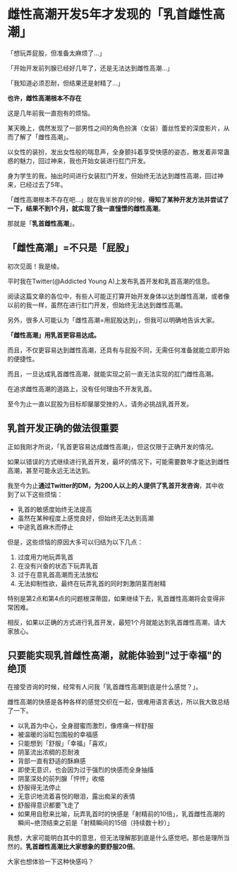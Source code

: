# 雌性高潮开发5年才发现的「乳首雌性高潮」 [​](#雌性高潮开发5年才发现的「乳首雌性高潮」)

「想玩弄屁股，但准备太麻烦了...」

「开始开发前列腺已经好几年了，还是无法达到雌性高潮...」

「我知道必须忍耐，但结果还是射精了...」

**也许，雌性高潮根本不存在**

这是几年前我一直抱有的烦恼。

某天晚上，偶然发现了一部男性之间的角色扮演（女装）蕾丝性爱的深度影片，从而了解了「雌性高潮」。

以女性的装扮，发出女性般的喘息声，全身颤抖着享受快感的姿态，散发着非常蛊惑的魅力，回过神来，我也开始女装进行肛门开发。

身为学生的我，抽出时间进行女装肛门开发，但始终无法达到雌性高潮，回过神来，已经过去了5年。

「雌性高潮根本不存在吧...」就在我半放弃的时候，**得知了某种开发方法并尝试了一下，结果不到1个月，就实现了我一直憧憬的雌性高潮**。

那就是「**乳首雌性高潮**」。

## 「雌性高潮」=不只是「屁股」 [​](#「雌性高潮」-不只是「屁股」)

初次见面！我是绫。

平时我在Twitter(@Addicted Young A)上发布乳首开发和乳首高潮的信息。

阅读这篇文章的各位中，有些人可能正打算开始开发身体以达到雌性高潮，或者像以前的我一样，虽然在进行肛门开发，但始终无法达到雌性高潮。

另外，很多人可能认为「雌性高潮=用屁股达到」，但我可以明确地告诉大家。

**「雌性高潮」用乳首更容易达成。**

而且，不仅更容易达到雌性高潮，还具有与屁股不同，无需任何准备就能立即开始的便捷性。

而且，一旦达成乳首雌性高潮，就能实现之前一直无法实现的肛门雌性高潮。

在追求雌性高潮的道路上，没有任何理由不开发乳首。

至今为止一直以屁股为目标却屡屡受挫的人，请务必挑战乳首开发。

## 乳首开发正确的做法很重要 [​](#乳首开发正确的做法很重要)

正如我刚才所说，「乳首更容易达成雌性高潮」，但这仅限于正确开发的情况。

如果以错误的方式继续进行乳首开发，最坏的情况下，可能需要数年才能达到雌性高潮，甚至可能永远无法达到。

我至今为止**通过Twitter的DM，为200人以上的人提供了乳首开发咨询**，其中收到了以下这些烦恼：

+   乳首的敏感度始终无法提高
+   虽然在某种程度上感觉良好，但始终无法达到高潮
+   中途乳首麻木而停止

但是，这些烦恼的原因大多可以归结为以下几点：

1.  过度用力地玩弄乳首
2.  在没有兴奋的状态下玩弄乳首
3.  过于在意乳首高潮而无法放松
4.  无法抑制性欲，最终在玩弄乳首的同时刺激阴茎而射精

特别是第2点和第4点的问题根深蒂固，如果继续下去，乳首雌性高潮将会变得非常困难。

相反，如果以正确的方式进行乳首开发，最短1个月就能达到乳首雌性高潮，请大家放心。

## 只要能实现乳首雌性高潮，就能体验到"过于幸福"的绝顶 [​](#只要能实现乳首雌性高潮-就能体验到-过于幸福-的绝顶)

在接受咨询的时候，经常有人问我「乳首雌性高潮到底是什么感觉？」。

雌性高潮的快感是各种各样的感觉交织在一起，很难用语言表达，所以我大致总结了一下。

+   以乳首为中心，全身甜蜜而激烈，像疼痛一样舒服
+   被温暖的浴缸包围般的幸福感
+   只能想到「舒服」「幸福」「喜欢」
+   阴茎流出浓稠的忍耐液
+   背部一直有舒适的酥麻感
+   即使无意识，也会因为过于强烈的快感而全身抽搐
+   阴茎深处的前列腺「怦怦」收缩
+   舒服得无法停止
+   无意识地流着喜悦的眼泪，露出痴呆的表情
+   舒服得意识都要飞走了
+   如果用自慰来比喻，玩弄乳首时的快感是「射精前的10倍」，乳首雌性高潮的瞬间~绝顶结束之前是「射精瞬间的15倍（持续数十秒）」

我想，大家可能明白其中的意思，但无法理解那到底是什么感觉吧。那也是理所当然的。**乳首雌性高潮比大家想象的要舒服20倍**。

大家也想体验一下这种快感吗？